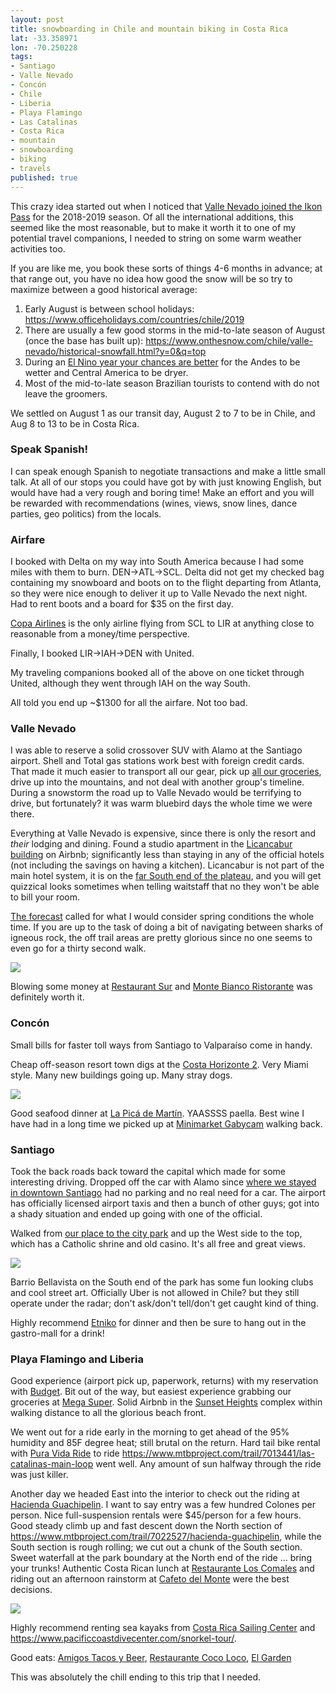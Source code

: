 ```yaml
---
layout: post
title: snowboarding in Chile and mountain biking in Costa Rica
lat: -33.358971
lon: -70.250228
tags:
- Santiago
- Valle Nevado
- Concón
- Chile
- Liberia
- Playa Flamingo
- Las Catalinas
- Costa Rica
- mountain
- snowboarding
- biking
- travels
published: true
---
```

This crazy idea started out when I noticed that [Valle Nevado joined the Ikon Pass](https://vallenevado.com/en/ikon-pass/)
for the 2018-2019 season. Of all the international additions, this seemed like the most reasonable, but to make it
worth it to one of my potential travel companions, I needed to string on some warm weather activities too.

If you are like me, you book these sorts of things 4-6 months in advance; at that range out, you have no idea how good
the snow will be so try to maximize between a good historical average:
1. Early August is between school holidays: <https://www.officeholidays.com/countries/chile/2019>
1. There are usually a few good storms in the mid-to-late season of August (once the base has built up): <https://www.onthesnow.com/chile/valle-nevado/historical-snowfall.html?y=0&q=top>
1. During an [El Nino year your chances are better](https://powderquest.com/return-el-nino-for-south-american-winter/) for the Andes to be wetter and Central America to be dryer.
1. Most of the mid-to-late season Brazilian tourists to contend with do not leave the groomers.

We settled on August 1 as our transit day, August 2 to 7 to be in Chile, and Aug 8 to 13 to be in Costa Rica.

### Speak Spanish!
I can speak enough Spanish to negotiate transactions and make a little small talk.
At all of our stops you could have got by with just knowing English, but would have had a very rough and boring time!
Make an effort and you will be rewarded with recommendations (wines, views, snow lines, dance parties, geo politics) from the locals.

### Airfare
I booked with Delta on my way into South America because I had some miles with them to burn. DEN->ATL->SCL.
Delta did not get my checked bag containing my snowboard and boots on to the flight departing from Atlanta,
so they were nice enough to deliver it up to Valle Nevado the next night. Had to rent boots and a board for $35 on the first day.

[Copa Airlines](https://www.copaair.com/en/web/us) is the only airline flying from SCL to LIR at anything close to reasonable from a money/time perspective.

Finally, I booked LIR->IAH->DEN with United.

My traveling companions booked all of the above on one ticket through United, although they went through IAH on the way South.

All told you end up ~$1300 for all the airfare. Not too bad.

### Valle Nevado
I was able to reserve a solid crossover SUV with Alamo at the Santiago airport. Shell and Total gas stations work best with foreign credit cards.
That made it much easier to transport all our gear, pick up [all our groceries](https://goo.gl/maps/kzmCiEjAkayYatFX8),
drive up into the mountains, and not deal with another group's timeline. During a snowstorm the road up to Valle Nevado
would be terrifying to drive, but fortunately? it was warm bluebird days the whole time we were there.

Everything at Valle Nevado is expensive, since there is only the resort and _their_ lodging and dining. Found a studio
apartment in the [Licancabur building](https://vallenevado.com/inmobiliaria/proyecto/licancabur/) on Airbnb;
significantly less than staying in any of the official hotels (not including the savings on having a kitchen).
Licancabur is not part of the main hotel system, it is on the [far South end of the plateau](https://goo.gl/maps/ehuQUbNwEZAAjWd38),
and you will get quizzical looks sometimes when telling waitstaff that no they won't be able to bill your room.

[The forecast](https://www.snow-forecast.com/resorts/Valle-Nevado/6day/mid) called for what I would consider spring conditions the whole time.
If you are up to the task of doing a bit of navigating between sharks of igneous rock, the off trail areas are pretty glorious since no one seems to even go for a thirty second walk.

![](https://lh3.googleusercontent.com/M8VBQHjO7d_WbvNVHEAZRQtOzqHkCGNic_q3_iSfeBpyPe5CW8AImKjws54OLjGKPkiKtn9s6H6aWuDX8qwkcq0Svk2JC0O5jFrmbqYCQRfqJ1XiQYmCaVqRkmYnCxa055rY_TcDNA=w3360-h870-no)

Blowing some money at [Restaurant Sur](https://vallenevado.com/en/activities/dining/restaurant-sur/) and [Monte Bianco Ristorante](https://vallenevado.com/en/activities/dining/monte-bianco-ristorante/) was definitely worth it. 

### Concón
Small bills for faster toll ways from Santiago to Valparaíso come in handy.

Cheap off-season resort town digs at the [Costa Horizonte 2](https://goo.gl/maps/upXC7c2NQN5WXzqm9).
Very Miami style. Many new buildings going up. Many stray dogs.

![](https://lh3.googleusercontent.com/GMLepkkUQBWyT5LxtnDyypMD7AG_6MuD7_EErqCK4d26F4LTL77Q4hHx0pWuE4OTeX1H5bSEMe2m6Mnbmq1zOqLQaapFhnDSOM7dCged4rcPb9zQb4LBCjx3t5DynFVoP9Gsq7K2WA=w2528-h1896-no)

Good seafood dinner at [La Picá de Martín](https://goo.gl/maps/817zHCJyFuv1pPzA7). YAASSSS paella.
Best wine I have had in a long time we picked up at [Minimarket Gabycam](https://goo.gl/maps/DNoK8sbyjjGVeiaF6) walking back.

### Santiago
Took the back roads back toward the capital which made for some interesting driving.
Dropped off the car with Alamo since [where we stayed in downtown Santiago](https://goo.gl/maps/UAcsbt3GLaJDNueD6) had no parking and no real need for a car.
The airport has officially licensed airport taxis and then a bunch of other guys; got into a shady situation and ended up going with one of the official.

Walked from [our place to the city park](https://goo.gl/maps/eXGHtavq3xE1qWQaA) and up the West side to the top, which has a Catholic shrine and old casino.
It's all free and great views.

![](https://lh3.googleusercontent.com/MAgzWKzaLoclPPLBOC8knaLpklKLjqcs_rfoZ6i0U7p5hSqpth_3yLS-EZZSYemQEWHa2VkyQ6-vZtYiU-U19ggsVl2YSgRxfHdPSRFyMvSAti6IOTmevzmkW5IwjR0_w_MM_uPn9w=w1011-h758-no)

Barrio Bellavista on the South end of the park has some fun looking clubs and cool street art.
Officially Uber is not allowed in Chile? but they still operate under the radar; don't ask/don't tell/don't get caught kind of thing.

Highly recommend [Etniko](https://goo.gl/maps/z57TTRsv8NrzfDJy6) for dinner and then be sure to hang out in the gastro-mall for a drink!

### Playa Flamingo and Liberia
Good experience (airport pick up, paperwork, returns) with my reservation with [Budget](https://goo.gl/maps/1tqpYwnmT1yoXqCs6).
Bit out of the way, but easiest experience grabbing our groceries at [Mega Super](https://goo.gl/maps/m14eH7JMk3Xitrtf7).
Solid Airbnb in the [Sunset Heights](https://goo.gl/maps/7x7f4MPKiw5X1hkm7) complex within walking distance to all the glorious beach front.

We went out for a ride early in the morning to get ahead of the 95% humidity and 85F degree heat; still brutal on the return.
Hard tail bike rental with [Pura Vida Ride](https://goo.gl/maps/8PrVhPyYgSK2hxcP7) to ride <https://www.mtbproject.com/trail/7013441/las-catalinas-main-loop> went well.
Any amount of sun halfway through the ride was just killer.

Another day we headed East into the interior to check out the riding at [Hacienda Guachipelin](https://g.page/haciendaguachipelin?share).
I want to say entry was a few hundred Colones per person. Nice full-suspension rentals were $45/person for a few hours.
Good steady climb up and fast descent down the North section of <https://www.mtbproject.com/trail/7022527/hacienda-guachipelin>,
while the South section is rough rolling; we cut out a chunk of the South section. Sweet waterfall at the park boundary at the North end of the ride ... bring your trunks!
Authentic Costa Rican lunch at [Restaurante Los Comales](https://goo.gl/maps/rFo3aBewvw4QRUGV8) and riding out an afternoon rainstorm at [Cafeto del Monte](https://goo.gl/maps/EWgRoiRsn2bTnd2o8) were the best decisions.

![](https://lh3.googleusercontent.com/hWM2frzMCXQ_qLIhO7h5MnhT2rMZ1C78IosQZaSU6XM7eq79RtVI2klGBdmW0gRBo3rt0uPNV8zmc7MCOj5MK4hdoNJTsoM8ZzrRH8lmeqSH80Ou2TJULkrLUvxhxNoxKgShaPXFmg=w1422-h1896-no)

Highly recommend renting sea kayaks from [Costa Rica Sailing Center](https://goo.gl/maps/sERh8NLfa1zWJ42v9) and <https://www.pacificcoastdivecenter.com/snorkel-tour/>.

Good eats: [Amigos Tacos y Beer](https://g.page/amigostacosybeer?share), [Restaurante Coco Loco](https://goo.gl/maps/Qt5x16LDBtu2AZ5u7), [El Garden](https://goo.gl/maps/jbEEgWmJnn1cUKeo8)

This was absolutely the chill ending to this trip that I needed.
